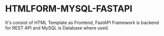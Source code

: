 # HTMLFORM-MYSQL-FASTAPI
It's consist of HTML Template as Frontend, FastAPI Framework is backend for REST API and MySQL is Database where used.

